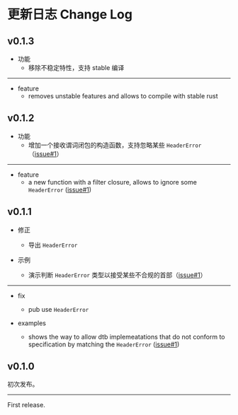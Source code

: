 ﻿# 更新日志 Change Log

## v0.1.3

- 功能
  - 移除不稳定特性，支持 stable 编译

---

- feature
  - removes unstable features and allows to compile with stable rust

## v0.1.2

- 功能
  - 增加一个接收谓词闭包的构造函数，支持忽略某些 `HeaderError`（[issue#1](https://github.com/YdrMaster/dtb-walker/issues/1)）

---

- feature
  - a new function with a filter closure, allows to ignore some `HeaderError` ([issue#1](https://github.com/YdrMaster/dtb-walker/issues/1))

## v0.1.1

- 修正
  - 导出 `HeaderError`

- 示例
  - 演示判断 `HeaderError` 类型以接受某些不合规的首部（[issue#1](https://github.com/YdrMaster/dtb-walker/issues/1)）

---

- fix
  - pub use `HeaderError`

- examples
  - shows the way to allow dtb implemeatations that do not conform to specification by matching the `HeaderError` ([issue#1](https://github.com/YdrMaster/dtb-walker/issues/1))

## v0.1.0

初次发布。

---

First release.
